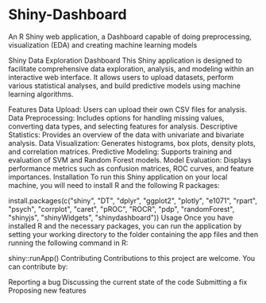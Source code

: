 # Shiny-Dashboard
An R Shiny web application, a Dashboard  capable of doing preprocessing, visualization (EDA) and creating machine learning models  

Shiny Data Exploration Dashboard
This Shiny application is designed to facilitate comprehensive data exploration, analysis, and modeling within an interactive web interface. It allows users to upload datasets, perform various statistical analyses, and build predictive models using machine learning algorithms.

Features
Data Upload: Users can upload their own CSV files for analysis.
Data Preprocessing: Includes options for handling missing values, converting data types, and selecting features for analysis.
Descriptive Statistics: Provides an overview of the data with univariate and bivariate analysis.
Data Visualization: Generates histograms, box plots, density plots, and correlation matrices.
Predictive Modeling: Supports training and evaluation of SVM and Random Forest models.
Model Evaluation: Displays performance metrics such as confusion matrices, ROC curves, and feature importances.
Installation
To run this Shiny application on your local machine, you will need to install R and the following R packages:

install.packages(c("shiny", "DT", "dplyr", "ggplot2", "plotly", "e1071", "rpart", "psych", "corrplot", "caret", "pROC", "ROCR", "pdp", "randomForest", "shinyjs", "shinyWidgets", "shinydashboard"))
Usage
Once you have installed R and the necessary packages, you can run the application by setting your working directory to the folder containing the app files and then running the following command in R:

shiny::runApp()
Contributing
Contributions to this project are welcome. You can contribute by:

Reporting a bug
Discussing the current state of the code
Submitting a fix
Proposing new features
